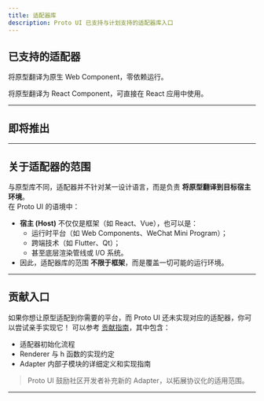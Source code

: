 ```yaml
---
title: 适配器库
description: Proto UI 已支持与计划支持的适配器库入口
---
```


## 已支持的适配器

<Grid cols="2">
  <Card title="Web Components" href="/adapters/web-components" badge="已支持">
    <p>将原型翻译为原生 Web Component，零依赖运行。</p>
  </Card>

  <Card title="React" href="/adapters/react" badge="已支持">
    <p>将原型翻译为 React Component，可直接在 React 应用中使用。</p>
  </Card>
</Grid>

---

## 即将推出

<Grid cols="3">
  <Card title="Vue" badge="计划中" />
  <Card title="Flutter" badge="计划中" />
  <Card title="Qt" badge="计划中" />
  <Card title="WeChat Mini Program" badge="计划中" />
</Grid>

---

## 关于适配器的范围

与原型库不同，适配器并不针对某一设计语言，而是负责 **将原型翻译到目标宿主环境**。  
在 Proto UI 的语境中：  

- **宿主 (Host)** 不仅仅是框架（如 React、Vue），也可以是：  
  - 运行时平台（如 Web Components、WeChat Mini Program）；  
  - 跨端技术（如 Flutter、Qt）；  
  - 甚至底层渲染管线或 I/O 系统。  
- 因此，适配器库的范围 **不限于框架**，而是覆盖一切可能的运行环境。  

---

## 贡献入口

如果你想让原型适配到你需要的平台，而 Proto UI 还未实现对应的适配器，你可以尝试亲手实现它！
可以参考 [贡献指南](/contributing/adapters)，其中包含：  

- 适配器初始化流程  
- Renderer 与 h 函数的实现约定  
- Adapter 内部子模块的详细定义和实现指南  

> Proto UI 鼓励社区开发者补充新的 Adapter，以拓展协议化的适用范围。  

---

